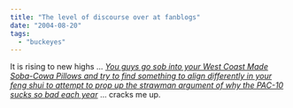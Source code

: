 ```yaml
---
title: "The level of discourse over at fanblogs"
date: "2004-08-20"
tags: 
  - "buckeyes"
---
```


It is rising to new highs ... [_You guys go sob into your West Coast Made Soba-Cowa Pillows and try to find something to align differently in your feng shui to attempt to prop up the strawman argument of why the PAC-10 sucks so bad each year_](http://www.fanblogs.com/acc/archives/001205.php) ... cracks me up.
